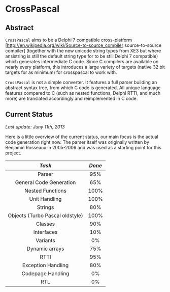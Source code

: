 # CrossPascal

## Abstract

`CrossPascal` aims to be a Delphi 7 compatible cross-platform [http://en.wikipedia.org/wiki/Source-to-source_compiler source-to-source compiler] (together with the new unicode string types from XE3 but where ansistring is still the default string type for to be still Delphi 7 compatible) which generates intermediate C code. Since C compilers are available on nearly every platform, this introduces a large variety of targets (native 32 bit targets for as minimum) for crosspascal to work with. 

`CrossPascal` is not a simple converter. It features a full parser building an abstract syntax tree, from which C code is generated. All unique language features compared to C (such as nested functions, Delphi RTTI, and much more) are translated accordingly and reimplemented in C code.

## Current Status 
_Last update: Juny 11th, 2013_

Here is a little overview of the current status, our main focus is the actual code generation right now. The parser itself was originally written by Benjamin Rosseaux in 2005-2006 and was used as a starting point for this project.

| *Task* | *Done* |
| :----: | :----: |
| Parser | 95% |
| General Code Generation | 65% |
| Nested Functions | 100% |
| Unit Handling | 100% |
| Strings | 80% |
| Objects (Turbo Pascal oldstyle) | 100% |
| Classes | 90% |
| Interfaces | 10% |
| Variants | 0% |
| Dynamic arrays | 75% |
| RTTI | 95% |
| Exception Handling | 80% |
| Codepage Handling | 0% |
| RTL | 0% |
